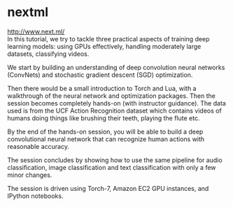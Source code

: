 # nextml   
http://www.next.ml/   
In this tutorial, we try to tackle three practical aspects of training deep learning models: using GPUs effectively, handling moderately large datasets, classifying videos. 

We start by building an understanding of deep convolution neural networks (ConvNets) and stochastic gradient descent (SGD) optimization. 

Then there would be a small introduction to Torch and Lua, with a walkthrough of the neural network and optimization packages. Then the session becomes completely hands-on (with instructor guidance). The data used is from the UCF Action Recognition dataset which contains videos of humans doing things like brushing their teeth, playing the flute etc.

By the end of the hands-on session, you will be able to build a deep convolutional neural network that can recognize human actions with reasonable accuracy.

The session concludes by showing how to use the same pipeline for audio classification, image classification and text classification with only a few minor changes.

The session is driven using Torch-7, Amazon EC2 GPU instances, and IPython notebooks.

